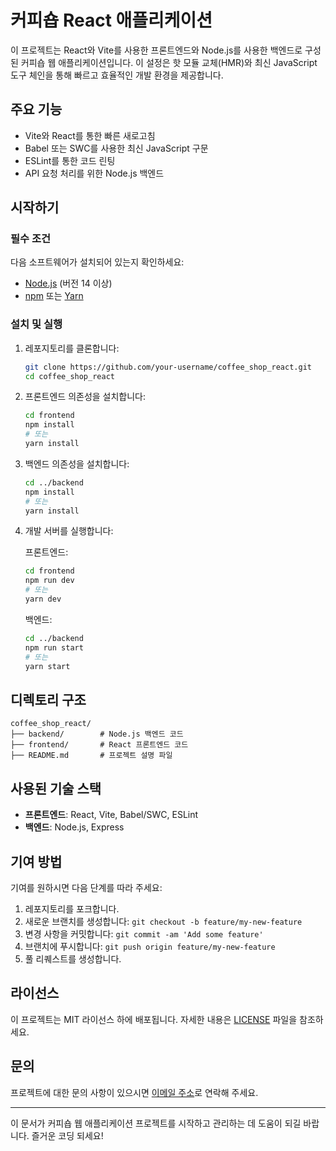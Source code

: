 # 커피숍 React 애플리케이션

이 프로젝트는 React와 Vite를 사용한 프론트엔드와 Node.js를 사용한 백엔드로 구성된 커피숍 웹 애플리케이션입니다. 이 설정은 핫 모듈 교체(HMR)와 최신 JavaScript 도구 체인을 통해 빠르고 효율적인 개발 환경을 제공합니다.

## 주요 기능

- Vite와 React를 통한 빠른 새로고침
- Babel 또는 SWC를 사용한 최신 JavaScript 구문
- ESLint를 통한 코드 린팅
- API 요청 처리를 위한 Node.js 백엔드

## 시작하기

### 필수 조건

다음 소프트웨어가 설치되어 있는지 확인하세요:

- [Node.js](https://nodejs.org/) (버전 14 이상)
- [npm](https://www.npmjs.com/) 또는 [Yarn](https://yarnpkg.com/)

### 설치 및 실행

1. 레포지토리를 클론합니다:
    ```sh
    git clone https://github.com/your-username/coffee_shop_react.git
    cd coffee_shop_react
    ```

2. 프론트엔드 의존성을 설치합니다:
    ```sh
    cd frontend
    npm install
    # 또는
    yarn install
    ```

3. 백엔드 의존성을 설치합니다:
    ```sh
    cd ../backend
    npm install
    # 또는
    yarn install
    ```

4. 개발 서버를 실행합니다:

    프론트엔드:
    ```sh
    cd frontend
    npm run dev
    # 또는
    yarn dev
    ```

    백엔드:
    ```sh
    cd ../backend
    npm run start
    # 또는
    yarn start
    ```

## 디렉토리 구조

```
coffee_shop_react/
├── backend/        # Node.js 백엔드 코드
├── frontend/       # React 프론트엔드 코드
├── README.md       # 프로젝트 설명 파일
```

## 사용된 기술 스택

- **프론트엔드**: React, Vite, Babel/SWC, ESLint
- **백엔드**: Node.js, Express

## 기여 방법

기여를 원하시면 다음 단계를 따라 주세요:

1. 레포지토리를 포크합니다.
2. 새로운 브랜치를 생성합니다: `git checkout -b feature/my-new-feature`
3. 변경 사항을 커밋합니다: `git commit -am 'Add some feature'`
4. 브랜치에 푸시합니다: `git push origin feature/my-new-feature`
5. 풀 리퀘스트를 생성합니다.

## 라이선스

이 프로젝트는 MIT 라이선스 하에 배포됩니다. 자세한 내용은 [LICENSE](LICENSE) 파일을 참조하세요.

## 문의

프로젝트에 대한 문의 사항이 있으시면 [이메일 주소](mailto:your-email@example.com)로 연락해 주세요.

---

이 문서가 커피숍 웹 애플리케이션 프로젝트를 시작하고 관리하는 데 도움이 되길 바랍니다. 즐거운 코딩 되세요!